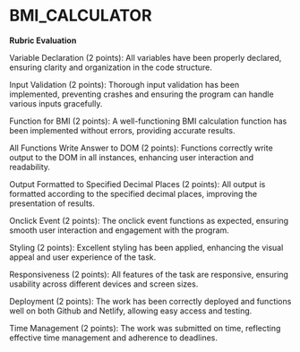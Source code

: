 # BMI_CALCULATOR
**Rubric Evaluation**

Variable Declaration (2 points): All variables have been properly declared, ensuring clarity and organization in the code structure.

Input Validation (2 points): Thorough input validation has been implemented, preventing crashes and ensuring the program can handle various inputs gracefully.

Function for BMI (2 points): A well-functioning BMI calculation function has been implemented without errors, providing accurate results.

All Functions Write Answer to DOM (2 points): Functions correctly write output to the DOM in all instances, enhancing user interaction and readability.

Output Formatted to Specified Decimal Places (2 points): All output is formatted according to the specified decimal places, improving the presentation of results.

Onclick Event (2 points): The onclick event functions as expected, ensuring smooth user interaction and engagement with the program.

Styling (2 points): Excellent styling has been applied, enhancing the visual appeal and user experience of the task.

Responsiveness (2 points): All features of the task are responsive, ensuring usability across different devices and screen sizes.

Deployment (2 points): The work has been correctly deployed and functions well on both Github and Netlify, allowing easy access and testing.

Time Management (2 points): The work was submitted on time, reflecting effective time management and adherence to deadlines.